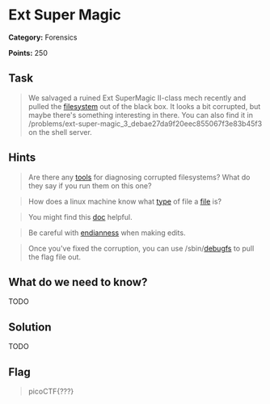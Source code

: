 # Ext Super Magic

**Category:** Forensics

**Points:** 250

## Task

> We salvaged a ruined Ext SuperMagic II-class mech recently and pulled the [filesystem](Files/ext-super-magic.img) out of the black box. It looks a bit corrupted, but maybe there's something interesting in there. You can also find it in /problems/ext-super-magic_3_debae27da9f20eec855067f3e83b45f3 on the shell server. 

## Hints

> Are there any [tools](https://en.wikipedia.org/wiki/Fsck) for diagnosing corrupted filesystems? What do they say if you run them on this one?

> How does a linux machine know what [type](https://www.garykessler.net/library/file_sigs.html) of file a [file](https://linux.die.net/man/1/file) is?

> You might find this [doc](http://www.nongnu.org/ext2-doc/ext2.html) helpful.

> Be careful with [endianness](https://en.wikipedia.org/wiki/Endianness) when making edits.

> Once you've fixed the corruption, you can use /sbin/[debugfs](https://linux.die.net/man/8/debugfs) to pull the flag file out.


## What do we need to know?

TODO

## Solution

TODO

## Flag

> picoCTF{???}

 